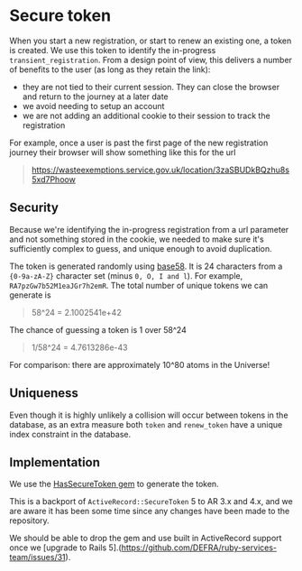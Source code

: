# Secure token

When you start a new registration, or start to renew an existing one, a token is created. We use this token to identify the in-progress `transient_registration`. From a design point of view, this delivers a number of benefits to the user (as long as they retain the link):

- they are not tied to their current session. They can close the browser and return to the journey at a later date
- we avoid needing to setup an account
- we are not adding an additional cookie to their session to track the registration

For example, once a user is past the first page of the new registration journey their browser will show something like this for the url

> https://wasteexemptions.service.gov.uk/location/3zaSBUDkBQzhu8s5xd7Phoow

## Security

Because we're identifying the in-progress registration from a url parameter and not something stored in the cookie, we needed to make sure it's sufficiently complex to guess, and unique enough to avoid duplication.

The token is generated randomly using [base58](https://api.rubyonrails.org/classes/SecureRandom.html). It is 24 characters from a `{0-9a-zA-Z}` character set (minus `0, O, I and l`). For example, `RA7pzGw7b52M1eaJGr7h2emR`. The total number of unique tokens we can generate is

> 58^24 = 2.1002541e+42

The chance of guessing a token is 1 over 58^24

> 1/58^24 = 4.7613286e-43

For comparison: there are approximately 10^80  atoms in the Universe!

## Uniqueness

Even though it is highly unlikely a collision will occur between tokens in the database, as an extra measure both `token` and `renew_token` have a unique index constraint in the database.

## Implementation

We use the [HasSecureToken gem](https://github.com/robertomiranda/has_secure_token) to generate the token.

This is a backport of `ActiveRecord::SecureToken` 5 to AR 3.x and 4.x, and we are aware it has been some time since any changes have been made to the repository.

We should be able to drop the gem and use built in ActiveRecord support once we [upgrade to Rails 5].(https://github.com/DEFRA/ruby-services-team/issues/31).
